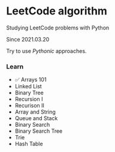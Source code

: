 # LeetCode algorithm 

Studying LeetCode problems with Python

Since 2021.03.20

Try to use *Pythonic* approaches.


### Learn
* ✅ Arrays 101
* Linked List
* Binary Tree
* Recursion I
* Recurison II
* Array and String
* Queue and Stack
* Binary Search
* Binary Search Tree
* Trie
* Hash Table



